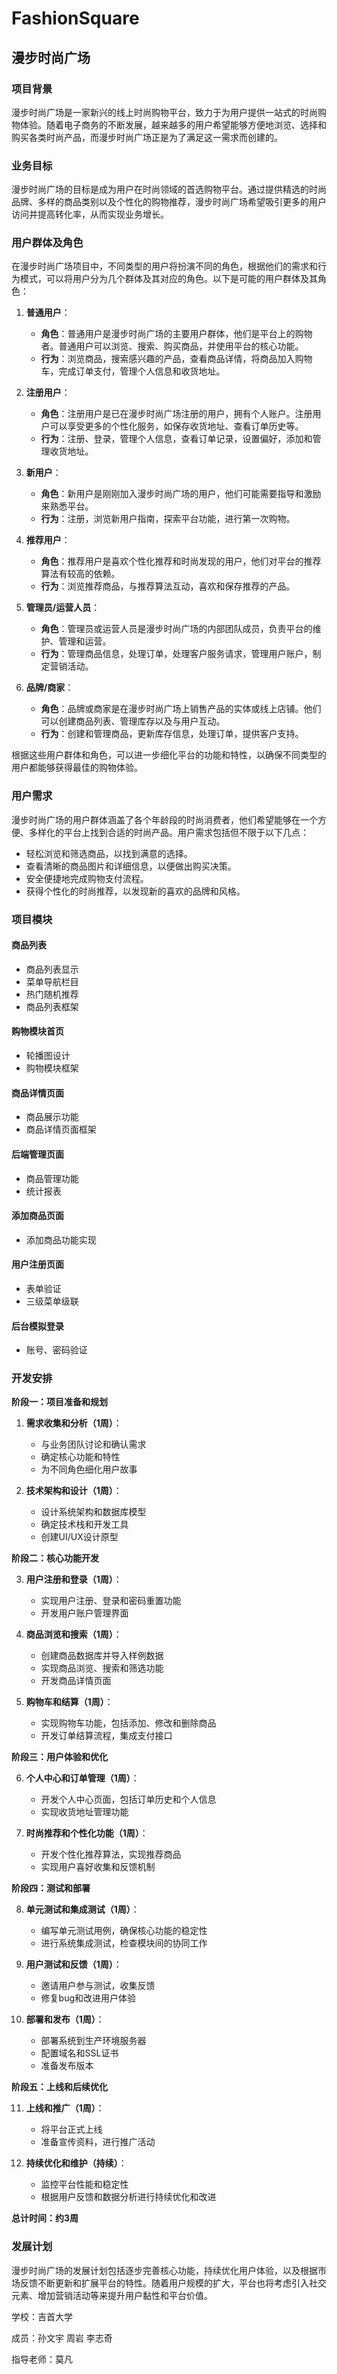 # FashionSquare


## 漫步时尚广场

### 项目背景

漫步时尚广场是一家新兴的线上时尚购物平台，致力于为用户提供一站式的时尚购物体验。随着电子商务的不断发展，越来越多的用户希望能够方便地浏览、选择和购买各类时尚产品，而漫步时尚广场正是为了满足这一需求而创建的。

### 业务目标

漫步时尚广场的目标是成为用户在时尚领域的首选购物平台。通过提供精选的时尚品牌、多样的商品类别以及个性化的购物推荐，漫步时尚广场希望吸引更多的用户访问并提高转化率，从而实现业务增长。

### 用户群体及角色

在漫步时尚广场项目中，不同类型的用户将扮演不同的角色，根据他们的需求和行为模式，可以将用户分为几个群体及其对应的角色。以下是可能的用户群体及其角色：

1. **普通用户**：
   - **角色**：普通用户是漫步时尚广场的主要用户群体，他们是平台上的购物者。普通用户可以浏览、搜索、购买商品，并使用平台的核心功能。
   - **行为**：浏览商品，搜索感兴趣的产品，查看商品详情，将商品加入购物车，完成订单支付，管理个人信息和收货地址。

2. **注册用户**：
   - **角色**：注册用户是已在漫步时尚广场注册的用户，拥有个人账户。注册用户可以享受更多的个性化服务，如保存收货地址、查看订单历史等。
   - **行为**：注册、登录，管理个人信息，查看订单记录，设置偏好，添加和管理收货地址。

3. **新用户**：
   - **角色**：新用户是刚刚加入漫步时尚广场的用户，他们可能需要指导和激励来熟悉平台。
   - **行为**：注册，浏览新用户指南，探索平台功能，进行第一次购物。

4. **推荐用户**：
   - **角色**：推荐用户是喜欢个性化推荐和时尚发现的用户，他们对平台的推荐算法有较高的依赖。
   - **行为**：浏览推荐商品，与推荐算法互动，喜欢和保存推荐的产品。

5. **管理员/运营人员**：
   - **角色**：管理员或运营人员是漫步时尚广场的内部团队成员，负责平台的维护、管理和运营。
   - **行为**：管理商品信息，处理订单，处理客户服务请求，管理用户账户，制定营销活动。

6. **品牌/商家**：
   - **角色**：品牌或商家是在漫步时尚广场上销售产品的实体或线上店铺。他们可以创建商品列表、管理库存以及与用户互动。
   - **行为**：创建和管理商品，更新库存信息，处理订单，提供客户支持。

根据这些用户群体和角色，可以进一步细化平台的功能和特性，以确保不同类型的用户都能够获得最佳的购物体验。

### 用户需求

漫步时尚广场的用户群体涵盖了各个年龄段的时尚消费者，他们希望能够在一个方便、多样化的平台上找到合适的时尚产品。用户需求包括但不限于以下几点：

- 轻松浏览和筛选商品，以找到满意的选择。
- 查看清晰的商品图片和详细信息，以便做出购买决策。
- 安全便捷地完成购物支付流程。
- 获得个性化的时尚推荐，以发现新的喜欢的品牌和风格。

### 项目模块

#### 商品列表

* 商品列表显示
* 菜单导航栏目
* 热门随机推荐
* 商品列表框架

#### 购物模块首页

* 轮播图设计
* 购物模块框架

#### 商品详情页面

* 商品展示功能
* 商品详情页面框架

#### 后端管理页面

* 商品管理功能
* 统计报表

#### 添加商品页面

* 添加商品功能实现

#### 用户注册页面

* 表单验证
* 三级菜单级联

#### 后台模拟登录

* 账号、密码验证

### 开发安排

**阶段一：项目准备和规划**

1. **需求收集和分析（1周）**：
   - 与业务团队讨论和确认需求
   - 确定核心功能和特性
   - 为不同角色细化用户故事

2. **技术架构和设计（1周）**：
   - 设计系统架构和数据库模型
   - 确定技术栈和开发工具
   - 创建UI/UX设计原型

**阶段二：核心功能开发**

3. **用户注册和登录（1周）**：
   - 实现用户注册、登录和密码重置功能
   - 开发用户账户管理界面

4. **商品浏览和搜索（1周）**：
   - 创建商品数据库并导入样例数据
   - 实现商品浏览、搜索和筛选功能
   - 开发商品详情页面

5. **购物车和结算（1周）**：
   - 实现购物车功能，包括添加、修改和删除商品
   - 开发订单结算流程，集成支付接口

**阶段三：用户体验和优化**

6. **个人中心和订单管理（1周）**：
   - 开发个人中心页面，包括订单历史和个人信息
   - 实现收货地址管理功能

7. **时尚推荐和个性化功能（1周）**：
   - 开发个性化推荐算法，实现推荐商品
   - 实现用户喜好收集和反馈机制

**阶段四：测试和部署**

8. **单元测试和集成测试（1周）**：
   - 编写单元测试用例，确保核心功能的稳定性
   - 进行系统集成测试，检查模块间的协同工作

9. **用户测试和反馈（1周）**：
   - 邀请用户参与测试，收集反馈
   - 修复bug和改进用户体验

10. **部署和发布（1周）**：
    - 部署系统到生产环境服务器
    - 配置域名和SSL证书
    - 准备发布版本

**阶段五：上线和后续优化**

11. **上线和推广（1周）**：
    - 将平台正式上线
    - 准备宣传资料，进行推广活动

12. **持续优化和维护（持续）**：
    - 监控平台性能和稳定性
    - 根据用户反馈和数据分析进行持续优化和改进

**总计时间：约3周**

### 发展计划

漫步时尚广场的发展计划包括逐步完善核心功能，持续优化用户体验，以及根据市场反馈不断更新和扩展平台的特性。随着用户规模的扩大，平台也将考虑引入社交元素、增加营销活动等来提升用户黏性和平台价值。



学校：吉首大学 

成员：孙文宇 周岩 李志奇

指导老师：莫凡